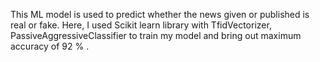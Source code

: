 
 This ML model is used to predict whether the news given or published is real or fake. Here, I used Scikit learn library with TfidVectorizer, PassiveAggressiveClassifier to train my model and bring out maximum accuracy of 92 % . 
